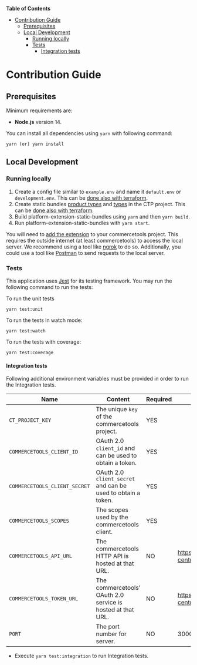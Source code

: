 <!-- START doctoc generated TOC please keep comment here to allow auto update -->
<!-- DON'T EDIT THIS SECTION, INSTEAD RE-RUN doctoc TO UPDATE -->
**Table of Contents**  

- [Contribution Guide](#contribution-guide)
  - [Prerequisites](#prerequisites)
  - [Local Development](#local-development)
    - [Running locally](#running-locally)
    - [Tests](#tests)
      - [Integration tests](#integration-tests)

<!-- END doctoc generated TOC please keep comment here to allow auto update -->

# Contribution Guide

## Prerequisites

Minimum requirements are:
 - **Node.js** version 14.
 
You can install all dependencies using `yarn` with following command:

```
yarn (or) yarn install
```

## Local Development

### Running locally
1. Create a config file similar to `example.env` and name it `default.env` or `development.env`. This can be [done also with terraform](./terraform).
1. Create static bundles [product types](./resourceDefinitions/productTypes) and [types](./resourceDefinitions/types) in the CTP project. This can be [done also with terraform](./terraform).
1. Build platform-extension-static-bundles using `yarn` and then `yarn build`.
1. Run platform-extension-static-bundles with `yarn start`.

You will need to [add the extension](https://docs.commercetools.com/http-api-projects-api-extensions) to your commercetools project.  This requires the outside internet (at least commercetools) to access the local server.  We recommend using a tool like [ngrok](https://ngrok.com/) to do so.  Additionally, you could use a tool like [Postman](https://www.postman.com/) to send requests to the local server.

### Tests

This application uses [Jest](https://jestjs.io) for its testing framework.  You may run the following command to run the tests:

To run the unit tests

```shell
yarn test:unit
```

To run the tests in watch mode:

```shell
yarn test:watch
```

To run the tests with coverage:

```shell
yarn test:coverage
```

#### Integration tests
Following additional environment variables must be provided in order to run the Integration tests.

| Name                           | Content                                                      | Required | Default                                        |
| ------------------------------ | ------------------------------------------------------------ | -------- | ---------------------------------------------  |
| `CT_PROJECT_KEY`               | The unique `key` of the commercetools project.               | YES      |                                                |
| `COMMERCETOOLS_CLIENT_ID`      | OAuth 2.0 `client_id` and can be used to obtain a token.     | YES      |                                                |
| `COMMERCETOOLS_CLIENT_SECRET`  | OAuth 2.0 `client_secret` and can be used to obtain a token. | YES      |                                                |
| `COMMERCETOOLS_SCOPES`         | The scopes used by the commercetools client.                 | YES      |                                                |
| `COMMERCETOOLS_API_URL`        | The commercetools HTTP API is hosted at that URL.            | NO       | https://api.us-central1.gcp.commercetools.com  |
| `COMMERCETOOLS_TOKEN_URL`      | The commercetools’ OAuth 2.0 service is hosted at that URL.  | NO       | https://auth.us-central1.gcp.commercetools.com |
| `PORT`                         | The port number for server.                                  | NO       | 3000                                           |

- Execute `yarn test:integration` to run Integration tests.
